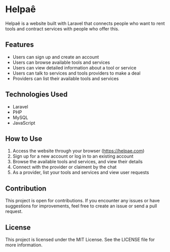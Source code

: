 # Helpaê

Helpaê is a website built with Laravel that connects people who want to rent tools and contract services with people who offer this.

## Features

- Users can sign up and create an account
- Users can browse available tools and services
- Users can view detailed information about a tool or service
- Users can talk to services and tools providers to make a deal
- Providers can list their available tools and services

## Technologies Used

- Laravel
- PHP
- MySQL
- JavaScript

## How to Use

1. Access the website through your browser (https://helpae.com)
2. Sign up for a new account or log in to an existing account
3. Browse the available tools and services, and view their details
4. Connect with the provider or claiment by the chat
5. As a provider, list your tools and services and view user requests

## Contribution

This project is open for contributions. If you encounter any issues or have suggestions for improvements, feel free to create an issue or send a pull request.

## License

This project is licensed under the MIT License. See the LICENSE file for more information.
